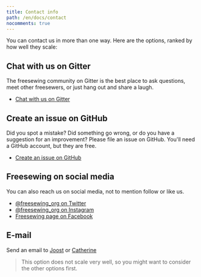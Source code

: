 ```yaml
---
title: Contact info
path: /en/docs/contact
nocomments: true
---
```

You can contact us in more than one way. Here are the options, 
ranked by how well they scale:

## Chat with us on Gitter
The freesewing community on Gitter is the best place to ask questions, 
meet other freesewers, or just hang out and share a laugh.

 - [Chat with us on Gitter](https://gitter.im/freesewing/freesewing)

## Create an issue on GitHub

Did you spot a mistake? Did something go wrong, or do you have a suggestion for an improvement?
Please file an issue on GitHub. You'll need a GitHub account, but they are free.

 - [Create an issue on GitHub](https://github.com/freesewing/website/issues/new)

## Freesewing on social media

You can also reach us on social media, not to mention follow or like us.

 - [@freesewing_org on Twitter](https://twitter.com/intent/follow?screen_name=freesewing_org)
 - [@freesewing_org on Instagram](https://www.instagram.com/freesewing_org/)
 - [Freesewing page on Facebook](https://facebook.com/freesewing.org)

## E-mail

Send an email to [Joost](mailto:joost@decock.org?subject=Freesewing) 
or [Catherine](mailto:ji.catherine@gmail.com?subject=Freesewing)

> This option does not scale very well, so you might want to consider the other options first.

